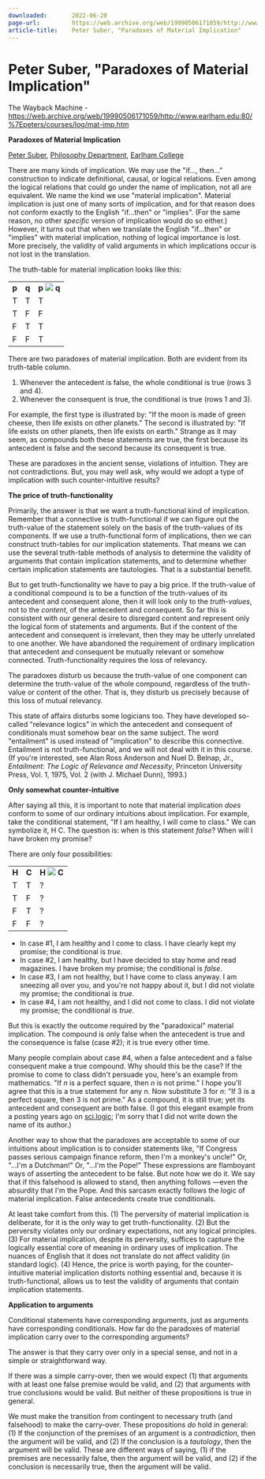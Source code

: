 ```yaml
---
downloaded:       2022-06-20
page-url:         https://web.archive.org/web/19990506171059/http://www.earlham.edu/~peters/courses/log/mat-imp.htm
article-title:    Peter Suber, "Paradoxes of Material Implication"
---
```

# Peter Suber, "Paradoxes of Material Implication"
The Wayback Machine - https://web.archive.org/web/19990506171059/http://www.earlham.edu:80/%7Epeters/courses/log/mat-imp.htm

**Paradoxes of Material Implication**

[Peter Suber][1], [Philosophy Department][2], [Earlham College][3]

There are many kinds of implication. We may use the "if..., then..." construction to indicate definitional, causal, or logical relations. Even among the logical relations that could go under the name of implication, not all are equivalent. We name the kind we use "material implication". Material implication is just one of many sorts of implication, and for that reason does not conform exactly to the English "if...then" or "implies". (For the same reason, no other *specific* version of implication would do so either.) However, it turns out that when we translate the English "if...then" or "implies" with material implication, nothing of logical importance is lost. More precisely, the validity of valid arguments in which implications occur is not lost in the translation.

The truth-table for material implication looks like this:

<table><tbody><tr><td><strong>p</strong></td><td><strong>q</strong></td><td><strong>p <img src="https://web.archive.org/web/19990506171059im_/http://www.earlham.edu/~peters/writing/matimp.gif"> q</strong></td></tr><tr><td>T</td><td>T</td><td>T</td></tr><tr><td>T</td><td>F</td><td>F</td></tr><tr><td>F</td><td>T</td><td>T</td></tr><tr><td>F</td><td>F</td><td>T</td></tr></tbody></table>

There are two paradoxes of material implication. Both are evident from its truth-table column.

1.  Whenever the antecedent is false, the whole conditional is true (rows 3 and 4).
2.  Whenever the consequent is true, the conditional is true (rows 1 and 3).

For example, the first type is illustrated by: "If the moon is made of green cheese, then life exists on other planets." The second is illustrated by: "If life exists on other planets, then life exists on earth." Strange as it may seem, as compounds both these statements are true, the first because its antecedent is false and the second because its consequent is true.

These are paradoxes in the ancient sense, violations of intuition. They are not contradictions. But, you may well ask, why would we adopt a type of implication with such counter-intuitive results?

**The price of truth-functionality**

Primarily, the answer is that we want a truth-functional kind of implication. Remember that a connective is truth-functional if we can figure out the truth-value of the statement solely on the basis of the truth-values of its components. If we use a truth-functional form of implications, then we can construct truth-tables for our implication statements. That means we can use the several truth-table methods of analysis to determine the validity of arguments that contain implication statements, and to determine whether certain implication statements are tautologies. That is a substantial benefit.

But to get truth-functionality we have to pay a big price. If the truth-value of a conditional compound is to be a function of the truth-values of its antecedent and consequent alone, then it will look only to the *truth-values*, not to the *content*, of the antecedent and consequent. So far this is consistent with our general desire to disregard content and represent only the logical form of statements and arguments. But if the content of the antecedent and consequent is irrelevant, then they may be utterly unrelated to one another. We have abandoned the requirement of ordinary implication that antecedent and consequent be mutually relevant or somehow connected. Truth-functionality requires the loss of relevancy.

The paradoxes disturb us because the truth-value of one component can determine the truth-value of the whole compound, regardless of the truth-value or content of the other. That is, they disturb us precisely because of this loss of mutual relevancy.

This state of affairs disturbs some logicians too. They have developed so-called "relevance logics" in which the antecedent and consequent of conditionals must somehow bear on the same subject. The word "entailment" is used instead of "implication" to describe this connective. Entailment is not truth-functional, and we will not deal with it in this course. (If you're interested, see Alan Ross Anderson and Nuel D. Belnap, Jr., *Entailment: The Logic of Relevance and Necessity*, Princeton University Press, Vol. 1, 1975, Vol. 2 (with J. Michael Dunn), 1993.)

**Only somewhat counter-intuitive**

After saying all this, it is important to note that material implication *does* conform to some of our ordinary intuitions about implication. For example, take the conditional statement, "If I am healthy, I will come to class." We can symbolize it, H  C. The question is: when is this statement *false*? When will I have broken my promise?

There are only four possibilities:

<table><tbody><tr><td><strong>H</strong></td><td><strong>C</strong></td><td><strong>H <img src="https://web.archive.org/web/19990506171059im_/http://www.earlham.edu/~peters/writing/matimp.gif"> C</strong></td></tr><tr><td>T</td><td>T</td><td>?</td></tr><tr><td>T</td><td>F</td><td>?</td></tr><tr><td>F</td><td>T</td><td>?</td></tr><tr><td>F</td><td>F</td><td>?</td></tr></tbody></table>

-   In case #1, I am healthy and I come to class. I have clearly kept my promise; the conditional is *true*.
-   In case #2, I am healthy, but I have decided to stay home and read magazines. I have broken my promise; the conditional is *false*.
-   In case #3, I am not healthy, but I have come to class anyway. I am sneezing all over you, and you're not happy about it, but I did not violate my promise; the conditional is *true*.
-   In case #4, I am not healthy, and I did not come to class. I did not violate my promise; the conditional is *true*.

But this is exactly the outcome required by the "paradoxical" material implication. The compound is only false when the antecedent is true and the consequence is false (case #2); it is true every other time.

Many people complain about case #4, when a false antecedent and a false consequent make a true compound. Why should this be the case? If the promise to come to class didn't persuade you, here's an example from mathematics. "If *n* is a perfect square, then *n* is not prime." I hope you'll agree that this is a true statement for any *n*. Now substitute 3 for *n*: "If 3 is a perfect square, then 3 is not prime." As a compound, it is still true; yet its antecedent and consequent are both false. (I got this elegant example from a posting years ago on [sci.logic][4]; I'm sorry that I did not write down the name of its author.)

Another way to show that the paradoxes are acceptable to some of our intuitions about implication is to consider statements like, "If Congress passes serious campaign finance reform, then I'm a monkey's uncle!" Or, "...I'm a Dutchman!" Or, "...I'm the Pope!" These expressions are flamboyant ways of asserting the antecedent to be false. But note how we do it. We say that if this falsehood is allowed to stand, then anything follows —even the absurdity that I'm the Pope. And this sarcasm exactly follows the logic of material implication. False antecedents create true conditionals.

At least take comfort from this. (1) The perversity of material implication is deliberate, for it is the only way to get truth-functionality. (2) But the perversity violates only our ordinary expectations, not any logical principles. (3) For material implication, despite its perversity, suffices to capture the logically essential core of meaning in ordinary uses of implication. The nuances of English that it does not translate do not affect validity (in standard logic). (4) Hence, the price is worth paying, for the counter-intuitive material implication distorts nothing essential and, because it is truth-functional, allows us to test the validity of arguments that contain implication statements.

**Application to arguments**

Conditional statements have corresponding arguments, just as arguments have corresponding conditionals. How far do the paradoxes of material implication carry over to the corresponding arguments?

The answer is that they carry over only in a special sense, and not in a simple or straightforward way.

If there was a simple carry-over, then we would expect (1) that arguments with at least one false premise would be valid, and (2) that arguments with true conclusions would be valid. But neither of these propositions is true in general.

We must make the transition from contingent to necessary truth (and falsehood) to make the carry-over. These propositions *do* hold in general: (1) If the conjunction of the premises of an argument is a *contradiction*, then the argument will be valid, and (2) If the conclusion is a *tautology*, then the argument will be valid. These are different ways of saying, (1) if the premises are necessarily false, then the argument will be valid, and (2) if the conclusion is necessarily true, then the argument will be valid.

[1]: https://web.archive.org/web/19990506171059/http://www.earlham.edu/~peters/hometoc.htm
[2]: https://web.archive.org/web/19990506171059/http://www.earlham.edu/~phil/index.htm
[3]: https://web.archive.org/web/19990506171059/http://www.earlham.edu/
[4]: https://web.archive.org/web/19990506171059/news:sci.logic
